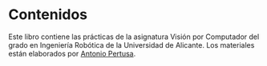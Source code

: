 # Contenidos

Este libro contiene las prácticas de la asignatura Visión por Computador del
grado en Ingeniería Robótica de la Universidad de Alicante. Los materiales
están elaborados por [Antonio Pertusa](http://www.dlsi.ua.es/~pertusa). 
